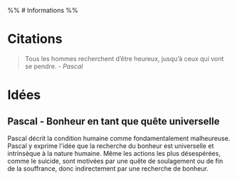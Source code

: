 %% # Informations %%

 # Citations

> Tous les hommes recherchent d’être heureux, jusqu’à ceux qui vont se pendre. - _Pascal_



# Idées

## Pascal - Bonheur en tant que quête universelle
Pascal décrit la condition humaine comme fondamentalement malheureuse. Pascal y exprime l'idée que la recherche du bonheur est universelle et intrinsèque à la nature humaine. Même les actions les plus désespérées, comme le suicide, sont motivées par une quête de soulagement ou de fin de la souffrance, donc indirectement par une recherche de bonheur​.
